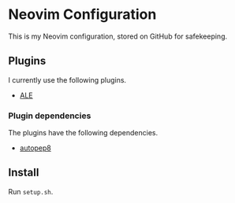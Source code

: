# Neovim Configuration

This is my Neovim configuration, stored on GitHub for safekeeping. 

## Plugins

I currently use the following plugins.

* [ALE](https://github.com/dense-analysis/ale)

### Plugin dependencies

The plugins have the following dependencies.

* [autopep8](https://github.com/hhatto/autopep8)

## Install

Run `setup.sh`.
